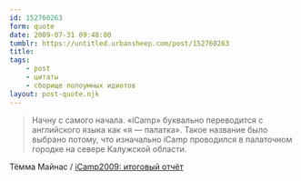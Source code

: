 ```yaml
---
id: 152760263
form: quote
date: 2009-07-31 09:48:00
tumblr: https://untitled.urbansheep.com/post/152760263
title: 
tags:
    - post
    - цитаты
    - сборище полоумных идиотов
layout: post-quote.njk
---
```


<blockquote>
Начну с самого начала. «iCamp» буквально переводится с английского языка как «я — палатка». Такое название было выбрано потому, что изначально iCamp проводился в палаточном городке на севере Калужской области.
</blockquote>

Тёмма Майнас / <a href="http://tyomma.ru/icamp2009-r/">iCamp2009: итоговый отчёт</a>
